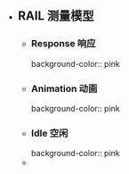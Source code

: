- ## RAIL 测量模型
	- ### Response 响应
	  background-color:: pink
	- ### Animation 动画
	  background-color:: pink
	- ### Idle 空闲
	  background-color:: pink
	-